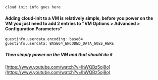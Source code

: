 ```cloud init info goes here```




#### Adding cloud-init to a VM is relatively simple, before you power on the VM you just need to add 2 entries to "VM Options > Advanced > Configuration Parameters"

````
guestinfo.userdata.encoding: base64
guestinfo.userdata: BASE64_ENCODED_DATA_GOES_HERE
````

##### Then simply power on the VM and that should do it


[https://www.youtube.com/watch?v=lhWQBz5oj8o](https://www.youtube.com/watch?v=lhWQBz5oj8o)
